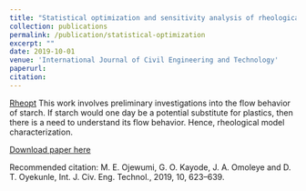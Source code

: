```yaml
---
title: "Statistical optimization and sensitivity analysis of rheological models using cassava starch"
collection: publications
permalink: /publication/statistical-optimization
excerpt: ""
date: 2019-10-01
venue: 'International Journal of Civil Engineering and Technology'
paperurl: 
citation: 
---
```


[Rheopt](/images/rheopt.png)
This work involves preliminary investigations into the flow behavior of starch. If starch would one day be a potential substitute for plastics, then there is a need to understand its flow behavior. Hence, rheological model characterization.

[Download paper here](https://www.researchgate.net/publication/330779009_Article_ID_IJCIET_10_01_057_Statistical_Optimization_and_Sensitivity_Analysis_of_Rheological_Models_Using_Cassava_Starch)

Recommended citation: M. E. Ojewumi, G. O. Kayode, J. A. Omoleye and D. T. Oyekunle, Int. J. Civ. Eng. Technol., 2019, 10, 623–639.